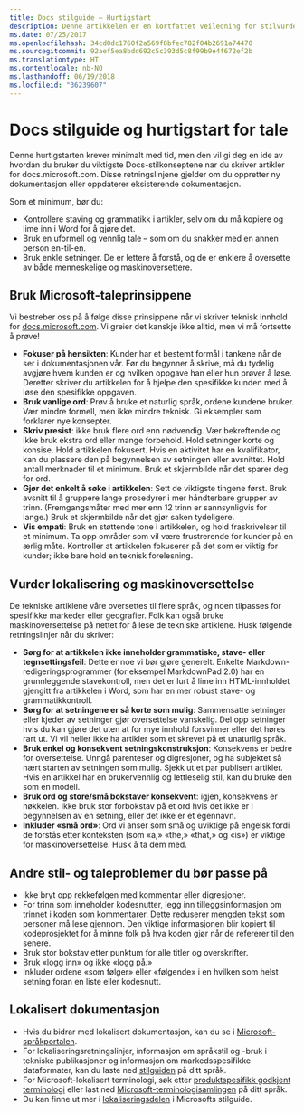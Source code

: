 ```yaml
---
title: Docs stilguide – Hurtigstart
description: Denne artikkelen er en kortfattet veiledning for stilvurderinger, som inneholder de grunnleggende emnene for å komme i gang med docs.microsoft.com.
ms.date: 07/25/2017
ms.openlocfilehash: 34cd0dc1760f2a569f8bfec782f04b2691a74470
ms.sourcegitcommit: 92aef5ea8bdd692c5c393d5c8f99b9e4f672ef2b
ms.translationtype: HT
ms.contentlocale: nb-NO
ms.lasthandoff: 06/19/2018
ms.locfileid: "36239607"
---
```

# <a name="docs-style-and-voice-quick-start"></a>Docs stilguide og hurtigstart for tale

Denne hurtigstarten krever minimalt med tid, men den vil gi deg en ide av hvordan du bruker du viktigste Docs-stilkonseptene nar du skriver artikler for docs.microsoft.com. Disse retningslinjene gjelder om du oppretter ny dokumentasjon eller oppdaterer eksisterende dokumentasjon.

Som et minimum, bør du:

- Kontrollere staving og grammatikk i artikler, selv om du må kopiere og lime inn i Word for å gjøre det.
- Bruk en uformell og vennlig tale – som om du snakker med en annen person en-til-en.
- Bruk enkle setninger. De er lettere å forstå, og de er enklere å oversette av både menneskelige og maskinoversettere.

## <a name="use-the-microsoft-voice-principles"></a>Bruk Microsoft-taleprinsippene

Vi bestreber oss på å følge disse prinsippene når vi skriver teknisk innhold for [docs.microsoft.com](https://docs.microsoft.com). Vi greier det kanskje ikke alltid, men vi må fortsette å prøve!

- **Fokuser på hensikten**: Kunder har et bestemt formål i tankene når de ser i dokumentasjonen vår. Før du begynner å skrive, må du tydelig avgjøre hvem kunden er og hvilken oppgave han eller hun prøver å løse. Deretter skriver du artikkelen for å hjelpe den spesifikke kunden med å løse den spesifikke oppgaven.
- **Bruk vanlige ord**: Prøv å bruke et naturlig språk, ordene kundene bruker. Vær mindre formell, men ikke mindre teknisk. Gi eksempler som forklarer nye konsepter.
- **Skriv presist**: ikke bruk flere ord enn nødvendig. Vær bekreftende og ikke bruk ekstra ord eller mange forbehold. Hold setninger korte og konsise. Hold artikkelen fokusert. Hvis en aktivitet har en kvalifikator, kan du plassere den på begynnelsen av setningen eller avsnittet. Hold antall merknader til et minimum. Bruk et skjermbilde når det sparer deg for ord.
- **Gjør det enkelt å søke i artikkelen**: Sett de viktigste tingene først. Bruk avsnitt til å gruppere lange prosedyrer i mer håndterbare grupper av trinn. (Fremgangsmåter med mer enn 12 trinn er sannsynligvis for lange.) Bruk et skjermbilde når det gjør saken tydeligere.
- **Vis empati**: Bruk en støttende tone i artikkelen, og hold fraskrivelser til et minimum. Ta opp områder som vil være frustrerende for kunder på en ærlig måte. Kontroller at artikkelen fokuserer på det som er viktig for kunder; ikke bare hold en teknisk forelesning.

## <a name="consider-localization-and-machine-translation"></a>Vurder lokalisering og maskinoversettelse

De tekniske artiklene våre oversettes til flere språk, og noen tilpasses for spesifikke markeder eller geografier. Folk kan også bruke maskinoversettelse på nettet for å lese de tekniske artiklene. Husk følgende retningslinjer når du skriver:

- **Sørg for at artikkelen ikke inneholder grammatiske, stave- eller tegnsettingsfeil**: Dette er noe vi bør gjøre generelt. Enkelte Markdown-redigeringsprogrammer (for eksempel MarkdownPad 2.0) har en grunnleggende stavekontroll, men det er lurt å lime inn HTML-innholdet gjengitt fra artikkelen i Word, som har en mer robust stave- og grammatikkontroll.
- **Sørg for at setningene er så korte som mulig**: Sammensatte setninger eller kjeder av setninger gjør oversettelse vanskelig. Del opp setninger hvis du kan gjøre det uten at for mye innhold forsvinner eller det høres rart ut. Vi vil heller ikke ha artikler som et skrevet på et unaturlig språk.
- **Bruk enkel og konsekvent setningskonstruksjon**: Konsekvens er bedre for oversettelse. Unngå parenteser og digresjoner, og ha subjektet så nært starten av setningen som mulig. Sjekk ut et par publisert artikler. Hvis en artikkel har en brukervennlig og lettleselig stil, kan du bruke den som en modell.
- **Bruk ord og store/små bokstaver konsekvent**: igjen, konsekvens er nøkkelen. Ikke bruk stor forbokstav på et ord hvis det ikke er i begynnelsen av en setning, eller det ikke er et egennavn.
- **Inkluder «små ord»**: Ord vi anser som små og uviktige på engelsk fordi de forstås etter konteksten (som «a,» «the,» «that,» og «is») er viktige for maskinoversettelse. Husk å ta dem med.

## <a name="other-style-and-voice-issues-to-watch-for"></a>Andre stil- og taleproblemer du bør passe på

- Ikke bryt opp rekkefølgen med kommentar eller digresjoner.
- For trinn som inneholder kodesnutter, legg inn tilleggsinformasjon om trinnet i koden som kommentarer. Dette reduserer mengden tekst som personer må lese gjennom. Den viktige informasjonen blir kopiert til kodeprosjektet for å minne folk på hva koden gjør når de refererer til den senere.
- Bruk stor bokstav etter punktum for alle titler og overskrifter.
- Bruk «logg inn» og ikke «logg på.»
- Inkluder ordene «som følger» eller «følgende» i en hvilken som helst setning foran en liste eller kodesnutt.

## <a name="localized-documentation"></a>Lokalisert dokumentasjon

- Hvis du bidrar med lokalisert dokumentasjon, kan du se i [Microsoft-språkportalen](https://www.microsoft.com/Language/Default.aspx).
- For lokaliseringsretningslinjer, informasjon om språkstil og -bruk i tekniske publikasjoner og informasjon om markedsspesifikke dataformater, kan du laste ned [stilguiden](https://www.microsoft.com/Language/StyleGuides) på ditt språk.
- For Microsoft-lokalisert terminologi, søk etter [produktspesifikk godkjent terminologi](https://www.microsoft.com/Language/Default.aspx) eller last ned [Microsoft-terminologisamlingen](https://www.microsoft.com/Language/Terminology.aspx) på ditt språk.
- Du kan finne ut mer i [lokaliseringsdelen](https://docs.microsoft.com/style-guide/global-communications/) i Microsofts stilguide.
